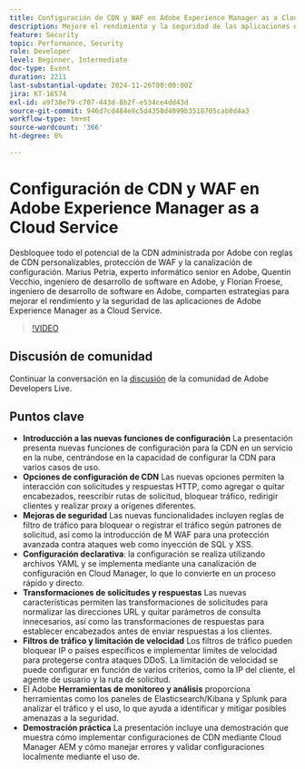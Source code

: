 ```yaml
---
title: Configuración de CDN y WAF en Adobe Experience Manager as a Cloud Service
description: Mejore el rendimiento y la seguridad de las aplicaciones de Adobe Experience Manager as a Cloud Service con reglas de CDN personalizables, protección de WAF y la canalización de configuración, compartidas por los expertos en Adobe.
feature: Security
topic: Performance, Security
role: Developer
level: Beginner, Intermediate
doc-type: Event
duration: 2211
last-substantial-update: 2024-11-26T00:00:00Z
jira: KT-16574
exl-id: a9f38e79-c707-443d-8b2f-e534ce4dd43d
source-git-commit: 946d7cd484e8c5d4358d4099b3518705cab8d4a3
workflow-type: tm+mt
source-wordcount: '366'
ht-degree: 0%

---
```


# Configuración de CDN y WAF en Adobe Experience Manager as a Cloud Service

Desbloquee todo el potencial de la CDN administrada por Adobe con reglas de CDN personalizables, protección de WAF y la canalización de configuración. Marius Petria, experto informático senior en Adobe, Quentin Vecchio, ingeniero de desarrollo de software en Adobe, y Florian Froese, ingeniero de desarrollo de software en Adobe, comparten estrategias para mejorar el rendimiento y la seguridad de las aplicaciones de Adobe Experience Manager as a Cloud Service.

>[!VIDEO](https://video.tv.adobe.com/v/3440401/?learn=on&enablevpops)

## Discusión de comunidad

Continuar la conversación en la [discusión](https://adobe.ly/3O0TyYa) de la comunidad de Adobe Developers Live.

## Puntos clave

* **Introducción a las nuevas funciones de configuración** La presentación presenta nuevas funciones de configuración para la CDN en un servicio en la nube, centrándose en la capacidad de configurar la CDN para varios casos de uso.
* **Opciones de configuración de CDN** Las nuevas opciones permiten la interacción con solicitudes y respuestas HTTP, como agregar o quitar encabezados, reescribir rutas de solicitud, bloquear tráfico, redirigir clientes y realizar proxy a orígenes diferentes.
* **Mejoras de seguridad** Las nuevas funcionalidades incluyen reglas de filtro de tráfico para bloquear o registrar el tráfico según patrones de solicitud, así como la introducción de M WAF para una protección avanzada contra ataques web como inyección de SQL y XSS.
* **Configuración declarativa**: la configuración se realiza utilizando archivos YAML y se implementa mediante una canalización de configuración en Cloud Manager, lo que lo convierte en un proceso rápido y directo.
* **Transformaciones de solicitudes y respuestas** Las nuevas características permiten las transformaciones de solicitudes para normalizar las direcciones URL y quitar parámetros de consulta innecesarios, así como las transformaciones de respuestas para establecer encabezados antes de enviar respuestas a los clientes.
* **Filtros de tráfico y limitación de velocidad** Los filtros de tráfico pueden bloquear IP o países específicos e implementar límites de velocidad para protegerse contra ataques DDoS. La limitación de velocidad se puede configurar en función de varios criterios, como la IP del cliente, el agente de usuario y la ruta de solicitud.
* El Adobe **Herramientas de monitoreo y análisis** proporciona herramientas como los paneles de Elasticsearch/Kibana y Splunk para analizar el tráfico y el uso, lo que ayuda a identificar y mitigar posibles amenazas a la seguridad.
* **Demostración práctica** La presentación incluye una demostración que muestra cómo implementar configuraciones de CDN mediante Cloud Manager AEM y cómo manejar errores y validar configuraciones localmente mediante el uso de.
